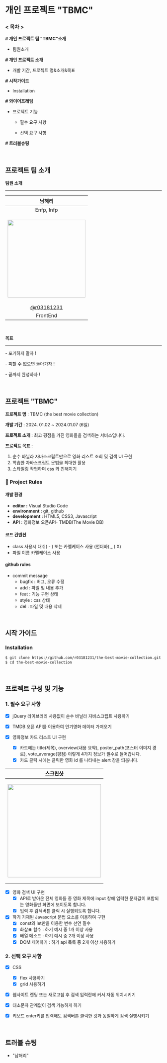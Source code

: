 # 개인 프로젝트 "TBMC"

### < 목차 >

 **# 개인 프로젝트 팀 "TBMC"소개**

- 팀원소개

**# 개인 프로젝트 소개**

- 개발 기간, 프로젝트 명&소개&목표

**# 시작가이드**

- Installation

**# 와이어프레임**

- 프로젝트 기능

  - 필수 요구 사항

  - 선택 요구 사항
 
**# 트러블슈팅**

<br />

## 프로젝트 팀 소개

**팀원 소개**

---

|                            남해리                            |
| :----------------------------------------------------------: |
|                          Enfp, Infp                          |
| <p><img src="https://lh7-us.googleusercontent.com/Ysape_5NRn4N32ZU7oOgrQmrfIAjTdQXKka5lOI6M6JxrEWg48DNhLQEXET56SbLP6f4CEJsn5RpDDoHgM9m6eDLyUolLBdP_xbLnp0gftdJg0hYUrKGwSXXVQxNO02AiSTl_4Wp0nHn9CSfQBblXhM" width="250px" /></p> |
|          [@r03181231](https://github.com/r03181231)          |
|                           FrontEnd                           |


<br />

**목표** 

---

\- 포기하지 말자 ! 

\- 피할 수 없으면 돌아가자 ! 

\- 끝까지 완성하자 !

<br />


## 프로젝트 "TBMC" 



**프로젝트 명** : TBMC (the best movie collection)

**개발 기간** : 2024. 01.02 ~ 2024.01.07 (6일)

**프로젝트 소개** : 최고 평점을 가진 영화들을 검색하는 서비스입니다.

**프로젝트 목표** : 

1. 순수 바닐라 자바스크립트만으로 영화 리스트 조회 및 검색 UI 구현
2. 학습한 자바스크립트 문법을 최대한 활용
3. 스타일링 작업하며 css 와 친해지기



### 🚦 Project Rules

#### **개발 환경**

- **editor :** Visual Studio Code
- **environment :** git, github
- **development :** HTML5, CSS3, Javascript
- **API** : 영화정보 오픈API- TMDB(The Movie DB)



#### 코드 컨벤션

- class 사용시 대쉬( - ) 또는 카멜케이스 사용 (언더바( _ ) X)
- 파일 이름 카멜케이스 사용



#### github rules

- commit message
  - bugfix : 버그, 오류 수정
  - add : 파일 및 내용 추가
  - feat : 기능 구현 상태
  - style : css 상태
  - del : 파일 및 내용 삭제


<br />


## 시작 가이드



### Installation

```bash
$ git clone https://github.com/r03181231/the-best-movie-collection.git
$ cd the-best-movie-collection
```


<br />


## 프로젝트 구성 및 기능





### 1. 필수 요구 사항       

- [x] jQuery 라이브러리 사용없이 순수 바닐라 자바스크립트 사용하기 

- [x] TMDB 오픈 API를 이용하여 인기영화 데이터 가져오기

- [x] 영화정보 카드 리스트 UI 구현
  - [x] 카드에는 title(제목), overview(내용 요약), poster_path(포스터 이미지 경로), 
    vote_average(평점) 이렇게 4가지 정보가 필수로 들어갑니다.
  - [x] 카드 클릭 시에는 클릭한 영화 id 를 나타내는 alert 창을 띄웁니다.	

| 스크린샷                                                     |
| ------------------------------------------------------------ |
| <p><img src="https://teamsparta.notion.site/image/https%3A%2F%2Fs3-us-west-2.amazonaws.com%2Fsecure.notion-static.com%2F7007a3aa-483d-46e4-8110-4bdd2c2559e3%2FUntitled.png?table=block&id=e3e2ed6b-0789-4968-a391-aef369bb8219&spaceId=83c75a39-3aba-4ba4-a792-7aefe4b07895&width=1800&userId=&cache=v2" width="300px"></p> |



- [x] 영화 검색 UI 구현
  - [x] API로 받아온 전체 영화들 중 영화 제목에 input 창에 
    입력한 문자값이 포함되는 영화들만 화면에 보이도록 합니다.  
  - [x] 입력 후 검색버튼 클릭 시 실행되도록 합니다. 

- [x] 하기 기재된 Javascript 문법 요소를 이용하여 구현
  - [x] const와 let만을 이용한 변수 선언 필수
  - [x] 화살표 함수 : 하기 예시 중 1개 이상 사용
  - [x] 배열 메소드 : 하기 예시 중 2개 이상 사용
  - [x] DOM 제어하기 : 하기 api 목록 중 2개 이상 사용하기

### 2. 선택 요구 사항       

- [x] CSS
  - [x] flex 사용하기
  - [x] grid 사용하기

- [x] 웹사이트 랜딩 또는 새로고침 후 검색 입력란에 커서 자동 위치시키기

- [x] 대소문자 관계없이 검색 가능하게 하기

- [x] 키보드 enter키를 입력해도 검색버튼 클릭한 것과 동일하게 검색 실행시키기


<br />

## 트러블 슈팅



- "남해리"


